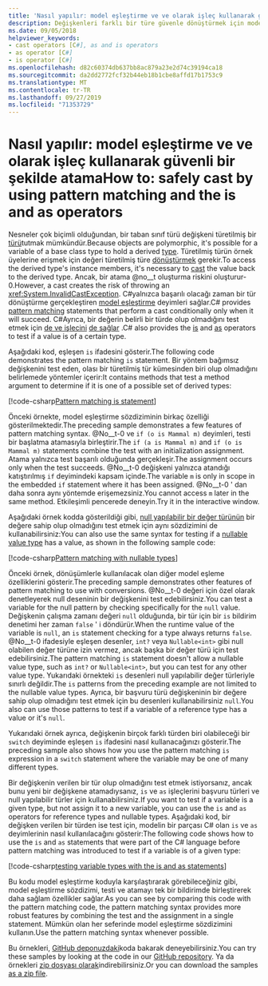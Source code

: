 ```yaml
---
title: 'Nasıl yapılır: model eşleştirme ve ve olarak işleç kullanarak güvenli bir şekilde atama'
description: Değişkenleri farklı bir türe güvenle dönüştürmek için model eşleştirme tekniklerini kullanmayı öğrenin. Türleri güvenli bir şekilde dönüştürmek için model eşleştirmeyi ve as işleçlerini da kullanabilirsiniz.
ms.date: 09/05/2018
helpviewer_keywords:
- cast operators [C#], as and is operators
- as operator [C#]
- is operator [C#]
ms.openlocfilehash: d82c60374db637bb8ac879a23e2d74c39194ca18
ms.sourcegitcommit: da2dd2772fcf32b44eb18b1cbe8affd17b1753c9
ms.translationtype: MT
ms.contentlocale: tr-TR
ms.lasthandoff: 09/27/2019
ms.locfileid: "71353729"
---
```

# <a name="how-to-safely-cast-by-using-pattern-matching-and-the-is-and-as-operators"></a><span data-ttu-id="f754c-104">Nasıl yapılır: model eşleştirme ve ve olarak işleç kullanarak güvenli bir şekilde atama</span><span class="sxs-lookup"><span data-stu-id="f754c-104">How to: safely cast by using pattern matching and the is and as operators</span></span>

<span data-ttu-id="f754c-105">Nesneler çok biçimli olduğundan, bir taban sınıf türü değişkeni türetilmiş bir [türü](../programming-guide/types/index.md)tutmak mümkündür.</span><span class="sxs-lookup"><span data-stu-id="f754c-105">Because objects are polymorphic, it's possible for a variable of a base class type to hold a derived [type](../programming-guide/types/index.md).</span></span> <span data-ttu-id="f754c-106">Türetilmiş türün örnek üyelerine erişmek için değeri türetilmiş türe [dönüştürmek](../programming-guide/types/casting-and-type-conversions.md) gerekir.</span><span class="sxs-lookup"><span data-stu-id="f754c-106">To access the derived type's instance members, it's necessary to [cast](../programming-guide/types/casting-and-type-conversions.md) the value back to the derived type.</span></span> <span data-ttu-id="f754c-107">Ancak, bir atama @no__t oluşturma riskini oluşturur-0.</span><span class="sxs-lookup"><span data-stu-id="f754c-107">However, a cast creates the risk of throwing an <xref:System.InvalidCastException>.</span></span> <span data-ttu-id="f754c-108">C#yalnızca başarılı olacağı zaman bir tür dönüştürme gerçekleştiren [model eşleştirme](../pattern-matching.md) deyimleri sağlar.</span><span class="sxs-lookup"><span data-stu-id="f754c-108">C# provides [pattern matching](../pattern-matching.md) statements that perform a cast conditionally only when it will succeed.</span></span> <span data-ttu-id="f754c-109">C#Ayrıca, bir değerin belirli bir türde olup olmadığını test etmek için [de ve işlecini](../language-reference/operators/type-testing-and-cast.md#is-operator) [de sağlar](../language-reference/operators/type-testing-and-cast.md#as-operator) .</span><span class="sxs-lookup"><span data-stu-id="f754c-109">C# also provides the [is](../language-reference/operators/type-testing-and-cast.md#is-operator) and [as](../language-reference/operators/type-testing-and-cast.md#as-operator) operators to test if a value is of a certain type.</span></span>

<span data-ttu-id="f754c-110">Aşağıdaki kod, eşleşen `is` ifadesini gösterir.</span><span class="sxs-lookup"><span data-stu-id="f754c-110">The following code demonstrates the pattern matching `is` statement.</span></span> <span data-ttu-id="f754c-111">Bir yöntem bağımsız değişkenini test eden, olası bir türetilmiş tür kümesinden biri olup olmadığını belirlemede yöntemler içerir:</span><span class="sxs-lookup"><span data-stu-id="f754c-111">It contains methods that test a method argument to determine if it is one of a possible set of derived types:</span></span>

[!code-csharp[Pattern matching is statement](../../../samples/snippets/csharp/how-to/safelycast/patternmatching/Program.cs#PatternMatchingIs)]

<span data-ttu-id="f754c-112">Önceki örnekte, model eşleştirme sözdiziminin birkaç özelliği gösterilmektedir.</span><span class="sxs-lookup"><span data-stu-id="f754c-112">The preceding sample demonstrates a few features of pattern matching syntax.</span></span> <span data-ttu-id="f754c-113">@No__t-0 ve `if (o is Mammal m)` deyimleri, testi bir başlatma atamasıyla birleştirir.</span><span class="sxs-lookup"><span data-stu-id="f754c-113">The `if (a is Mammal m)` and `if (o is Mammal m)` statements combine the test with an initialization assignment.</span></span> <span data-ttu-id="f754c-114">Atama yalnızca test başarılı olduğunda gerçekleşir.</span><span class="sxs-lookup"><span data-stu-id="f754c-114">The assignment occurs only when the test succeeds.</span></span> <span data-ttu-id="f754c-115">@No__t-0 değişkeni yalnızca atandığı katıştırılmış `if` deyimindeki kapsam içinde.</span><span class="sxs-lookup"><span data-stu-id="f754c-115">The variable `m` is only in scope in the embedded `if` statement where it has been assigned.</span></span> <span data-ttu-id="f754c-116">@No__t-0 ' dan daha sonra aynı yöntemde erişemezsiniz.</span><span class="sxs-lookup"><span data-stu-id="f754c-116">You cannot access `m` later in the same method.</span></span> <span data-ttu-id="f754c-117">Etkileşimli pencerede deneyin.</span><span class="sxs-lookup"><span data-stu-id="f754c-117">Try it in the interactive window.</span></span>

<span data-ttu-id="f754c-118">Aşağıdaki örnek kodda gösterildiği gibi, [null yapılabilir bir değer türünün](../programming-guide/nullable-types/index.md) bir değere sahip olup olmadığını test etmek için aynı sözdizimini de kullanabilirsiniz:</span><span class="sxs-lookup"><span data-stu-id="f754c-118">You can also use the same syntax for testing if a [nullable value type](../programming-guide/nullable-types/index.md) has a value, as shown in the following sample code:</span></span>

[!code-csharp[Pattern matching with nullable types](../../../samples/snippets/csharp/how-to/safelycast/nullablepatternmatching/Program.cs#PatternMatchingNullable)]

<span data-ttu-id="f754c-119">Önceki örnek, dönüşümlerle kullanılacak olan diğer model eşleme özelliklerini gösterir.</span><span class="sxs-lookup"><span data-stu-id="f754c-119">The preceding sample demonstrates other features of pattern matching to use with conversions.</span></span> <span data-ttu-id="f754c-120">@No__t-0 değeri için özel olarak denetleyerek null deseninin bir değişkenini test edebilirsiniz.</span><span class="sxs-lookup"><span data-stu-id="f754c-120">You can test a variable for the null pattern by checking specifically for the `null` value.</span></span> <span data-ttu-id="f754c-121">Değişkenin çalışma zamanı değeri `null` olduğunda, bir tür için bir `is` bildirim denetimi her zaman `false` ' i döndürür.</span><span class="sxs-lookup"><span data-stu-id="f754c-121">When the runtime value of the variable is `null`, an `is` statement checking for a type always returns `false`.</span></span> <span data-ttu-id="f754c-122">@No__t-0 ifadesiyle eşleşen desenler, `int?` veya `Nullable<int>` gibi null olabilen değer türüne izin vermez, ancak başka bir değer türü için test edebilirsiniz.</span><span class="sxs-lookup"><span data-stu-id="f754c-122">The pattern matching `is` statement doesn't allow a nullable value type, such as `int?` or `Nullable<int>`, but you can test for any other value type.</span></span> <span data-ttu-id="f754c-123">Yukarıdaki örnekteki `is` desenleri null yapılabilir değer türleriyle sınırlı değildir.</span><span class="sxs-lookup"><span data-stu-id="f754c-123">The `is` patterns from the preceding example are not limited to the nullable value types.</span></span> <span data-ttu-id="f754c-124">Ayrıca, bir başvuru türü değişkeninin bir değere sahip olup olmadığını test etmek için bu desenleri kullanabilirsiniz `null`.</span><span class="sxs-lookup"><span data-stu-id="f754c-124">You also can use those patterns to test if a variable of a reference type has a value or it's `null`.</span></span>

<span data-ttu-id="f754c-125">Yukarıdaki örnek ayrıca, değişkenin birçok farklı türden biri olabileceği bir `switch` deyiminde eşleşen `is` ifadesini nasıl kullanacağınızı gösterir.</span><span class="sxs-lookup"><span data-stu-id="f754c-125">The preceding sample also shows how you use the pattern matching `is` expression in a `switch` statement where the variable may be one of many different types.</span></span>

<span data-ttu-id="f754c-126">Bir değişkenin verilen bir tür olup olmadığını test etmek istiyorsanız, ancak bunu yeni bir değişkene atamadıysanız, `is` ve `as` işleçlerini başvuru türleri ve null yapılabilir türler için kullanabilirsiniz.</span><span class="sxs-lookup"><span data-stu-id="f754c-126">If you want to test if a variable is a given type, but not assign it to a new variable, you can use the `is` and `as` operators for reference types and nullable types.</span></span> <span data-ttu-id="f754c-127">Aşağıdaki kod, bir değişken verilen bir türden ise test için, modelin bir parçası C# olan `is` ve `as` deyimlerinin nasıl kullanılacağını gösterir:</span><span class="sxs-lookup"><span data-stu-id="f754c-127">The following code shows how to use the `is` and `as` statements that were part of the C# language before pattern matching was introduced to test if a variable is of a given type:</span></span>

[!code-csharp[testing variable types with the is and as statements](../../../samples/snippets/csharp/how-to/safelycast/asandis/Program.cs#IsAndAs)]

<span data-ttu-id="f754c-128">Bu kodu model eşleştirme koduyla karşılaştırarak görebileceğiniz gibi, model eşleştirme sözdizimi, testi ve atamayı tek bir bildirimde birleştirerek daha sağlam özellikler sağlar.</span><span class="sxs-lookup"><span data-stu-id="f754c-128">As you can see by comparing this code with the pattern matching code, the pattern matching syntax provides more robust features by combining the test and the assignment in a single statement.</span></span> <span data-ttu-id="f754c-129">Mümkün olan her seferinde model eşleştirme sözdizimini kullanın.</span><span class="sxs-lookup"><span data-stu-id="f754c-129">Use the pattern matching syntax whenever possible.</span></span>

<span data-ttu-id="f754c-130">Bu örnekleri, [GitHub deponuzdaki](https://github.com/dotnet/samples/tree/master/snippets/csharp/how-to/safelycast)koda bakarak deneyebilirsiniz.</span><span class="sxs-lookup"><span data-stu-id="f754c-130">You can try these samples by looking at the code in our [GitHub repository](https://github.com/dotnet/samples/tree/master/snippets/csharp/how-to/safelycast).</span></span> <span data-ttu-id="f754c-131">Ya da örnekleri [zip dosyası olarak](https://github.com/dotnet/samples/raw/master/snippets/csharp/how-to/safelycast.zip)indirebilirsiniz.</span><span class="sxs-lookup"><span data-stu-id="f754c-131">Or you can download the samples [as a zip file](https://github.com/dotnet/samples/raw/master/snippets/csharp/how-to/safelycast.zip).</span></span>
